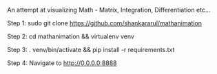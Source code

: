 An attempt at visualizing Math - Matrix, Integration, Differentiation etc...

Step 1: sudo git clone https://github.com/shankararul/mathanimation

Step 2: cd mathanimation && virtualenv venv

Step 3: . venv/bin/activate && pip install -r requirements.txt

Step 4: Navigate to http://0.0.0.0:8888